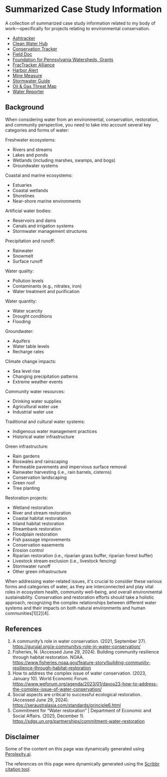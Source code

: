 # Summarized Case Study Information

A collection of summarized case study information related to my body of work—specifically for projects relating to environmental conservation.

- [Ashtracker](ashtracker.md)
- [Clean Water Hub](clean-water-hub.md)
- [Conservation Tracker](conservation-tracker.md)
- [Field Doc](field-doc.md)
- [Foundation for Pennsylvania Watersheds, Grants](fpwgrants.md)
- [FracTracker Alliance](fractracker.md)
- [Harbor Alert](harbor-alert.md)
- [Mine Measure](mine-measure.md)
- [Stormwater Guide](stormwater-guide.md)
- [Oil &amp; Gas Threat Map](threat-map.md)
- [Water Reporter](water-reporter.md)

## Background

When considering water from an environmental, conservation, restoration, and community perspective, you need to take into account several key categories and forms of water:

Freshwater ecosystems:

- Rivers and streams
- Lakes and ponds
- Wetlands (including marshes, swamps, and bogs)
- Groundwater systems

Coastal and marine ecosystems:

- Estuaries
- Coastal wetlands
- Shorelines
- Near-shore marine environments

Artificial water bodies:

- Reservoirs and dams
- Canals and irrigation systems
- Stormwater management structures

Precipitation and runoff:

- Rainwater
- Snowmelt
- Surface runoff

Water quality:

- Pollution levels
- Contaminants (e.g., nitrates, iron)
- Water treatment and purification

Water quantity:

- Water scarcity
- Drought conditions
- Flooding

Groundwater:

- Aquifers
- Water table levels
- Recharge rates

Climate change impacts:

- Sea level rise
- Changing precipitation patterns
- Extreme weather events

Community water resources:

- Drinking water supplies
- Agricultural water use
- Industrial water use

Traditional and cultural water systems:

- Indigenous water management practices
- Historical water infrastructure

Green infrastructure:

- Rain gardens
- Bioswales and rainscaping
- Permeable pavements and impervious surface removal
- Rainwater harvesting (i.e., rain barrels, cisterns)
- Conservation landscaping
- Green roof
- Tree planting

Restoration projects:

- Wetland restoration
- River and stream restoration
- Coastal habitat restoration
- Inland habitat restoration
- Streambank restoration
- Floodplain restoration
- Fish passage improvements
- Conservation easements
- Erosion control
- Riparian restoration (i.e., riparian grass buffer, riparian forest buffer)
- Livestock stream exclusion (i.e., livestock fencing)
- Stormwater runoff
- Other green infrastructure

When addressing water-related issues, it's crucial to consider these various forms and categories of water, as they are interconnected and play vital roles in ecosystem health, community well-being, and overall environmental sustainability. Conservation and restoration efforts should take a holistic approach, recognizing the complex relationships between different water systems and their impacts on both natural environments and human communities[1][2][4].

## References
1. A community’s role in water conservation. (2021, September 27). https://gurujal.org/a-communitys-role-in-water-conservation/
2. Fisheries, N. (Accessed June 29, 2024). Building community resilience through habitat restoration. NOAA. https://www.fisheries.noaa.gov/feature-story/building-community-resilience-through-habitat-restoration
3. How to address the complex issue of water conservation. (2023, January 10). World Economic Forum. https://www.weforum.org/agenda/2023/01/davos23-how-to-address-the-complex-issue-of-water-conservation/
4. Social aspects are critical to successful ecological restoration. (Accessed June 29, 2024). https://seraustralasia.com/standards/principle6.html
5. Commitment for “Water restoration” | Department of Economic and Social Affairs. (2025, December 1). https://sdgs.un.org/partnerships/commitment-water-restoration

## Disclaimer
Some of the content on this page was dynamically generated using [Perplexity.ai](https://www.perplexity.ai/).

The references on this page were dynamically generated using the [Scribbr citation tool](https://www.scribbr.com/citation/generator/).